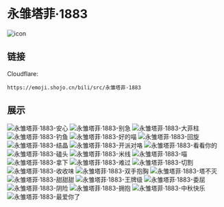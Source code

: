 # 永雏塔菲·1883
![icon](https://emoji.shojo.cn/bili/src/永雏塔菲·1883/icon.png)
## 链接
Cloudflare:
```
https://emoji.shojo.cn/bili/src/永雏塔菲·1883
```
## 展示
![永雏塔菲·1883-安心](https://emoji.shojo.cn/bili/src/永雏塔菲·1883/永雏塔菲·1883-安心.png)
![永雏塔菲·1883-别急](https://emoji.shojo.cn/bili/src/永雏塔菲·1883/永雏塔菲·1883-别急.png)
![永雏塔菲·1883-大菲柱](https://emoji.shojo.cn/bili/src/永雏塔菲·1883/永雏塔菲·1883-大菲柱.png)
![永雏塔菲·1883-钓鱼](https://emoji.shojo.cn/bili/src/永雏塔菲·1883/永雏塔菲·1883-钓鱼.png)
![永雏塔菲·1883-好的喵](https://emoji.shojo.cn/bili/src/永雏塔菲·1883/永雏塔菲·1883-好的喵.png)
![永雏塔菲·1883-回旋](https://emoji.shojo.cn/bili/src/永雏塔菲·1883/永雏塔菲·1883-回旋.png)
![永雏塔菲·1883-结晶](https://emoji.shojo.cn/bili/src/永雏塔菲·1883/永雏塔菲·1883-结晶.png)
![永雏塔菲·1883-开派对咯](https://emoji.shojo.cn/bili/src/永雏塔菲·1883/永雏塔菲·1883-开派对咯.png)
![永雏塔菲·1883-看看你的](https://emoji.shojo.cn/bili/src/永雏塔菲·1883/永雏塔菲·1883-看看你的.png)
![永雏塔菲·1883-磕头](https://emoji.shojo.cn/bili/src/永雏塔菲·1883/永雏塔菲·1883-磕头.png)
![永雏塔菲·1883-米线](https://emoji.shojo.cn/bili/src/永雏塔菲·1883/永雏塔菲·1883-米线.png)
![永雏塔菲·1883-喵](https://emoji.shojo.cn/bili/src/永雏塔菲·1883/永雏塔菲·1883-喵.png)
![永雏塔菲·1883-拿下](https://emoji.shojo.cn/bili/src/永雏塔菲·1883/永雏塔菲·1883-拿下.png)
![永雏塔菲·1883-难过](https://emoji.shojo.cn/bili/src/永雏塔菲·1883/永雏塔菲·1883-难过.png)
![永雏塔菲·1883-切割](https://emoji.shojo.cn/bili/src/永雏塔菲·1883/永雏塔菲·1883-切割.png)
![永雏塔菲·1883-收收味](https://emoji.shojo.cn/bili/src/永雏塔菲·1883/永雏塔菲·1883-收收味.png)
![永雏塔菲·1883-双手抱胸](https://emoji.shojo.cn/bili/src/永雏塔菲·1883/永雏塔菲·1883-双手抱胸.png)
![永雏塔菲·1883-塔不灭](https://emoji.shojo.cn/bili/src/永雏塔菲·1883/永雏塔菲·1883-塔不灭.png)
![永雏塔菲·1883-甜甜甜](https://emoji.shojo.cn/bili/src/永雏塔菲·1883/永雏塔菲·1883-甜甜甜.png)
![永雏塔菲·1883-王牌级](https://emoji.shojo.cn/bili/src/永雏塔菲·1883/永雏塔菲·1883-王牌级.png)
![永雏塔菲·1883-委屈](https://emoji.shojo.cn/bili/src/永雏塔菲·1883/永雏塔菲·1883-委屈.png)
![永雏塔菲·1883-阴险](https://emoji.shojo.cn/bili/src/永雏塔菲·1883/永雏塔菲·1883-阴险.png)
![永雏塔菲·1883-拥抱](https://emoji.shojo.cn/bili/src/永雏塔菲·1883/永雏塔菲·1883-拥抱.png)
![永雏塔菲·1883-中秋快乐](https://emoji.shojo.cn/bili/src/永雏塔菲·1883/永雏塔菲·1883-中秋快乐.png)
![永雏塔菲·1883-最爱你了](https://emoji.shojo.cn/bili/src/永雏塔菲·1883/永雏塔菲·1883-最爱你了.png)
